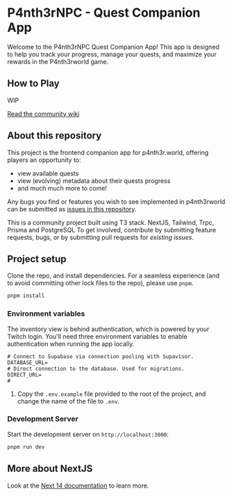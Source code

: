 # P4nth3rNPC - Quest Companion App

Welcome to the P4nth3rNPC Quest Companion App! This app is designed to help you track your progress, manage your quests, and maximize your rewards in the P4nth3rworld game.

## How to Play

WIP


[Read the community wiki](https://p4nth3rworld-wiki.netlify.app/)

## About this repository

This project is the frontend companion app for p4nth3r.world, offering players an opportunity to:

- view available quests
- view (evolving) metadata about their quests progress
- and much much more to come!

Any bugs you find or features you wish to see implemented in p4nth3rworld can be submitted as
[issues in this repository](https://github.com/MhemedAbderrahmen/p4nth3rnpc/issues).

This is a community project built using T3 stack. NextJS, Tailwind, Trpc, Prisma and PostgreSQL To get involved, contribute by submitting feature requests,
bugs, or by submitting pull requests for _existing issues_.

## Project setup

Clone the repo, and install dependencies. For a seamless experience (and to avoid committing other lock files to the
repo), please use `pnpm`.

```bash
pnpm install
```

### Environment variables

The inventory view is behind authentication, which is powered by your Twitch login. You'll need three environment
variables to enable authentication when running the app locally.

```text
# Connect to Supabase via connection pooling with Supavisor.
DATABASE_URL=
# Direct connection to the database. Used for migrations.
DIRECT_URL=
# 
```

1. Copy the `.env.example` file provided to the root of the project, and change the name of the file to `.env`.

### Development Server

Start the development server on `http://localhost:3000`:

```bash
pnpm run dev
```

## More about NextJS

Look at the [Next 14 documentation](https://nextjs.org) to learn more.
